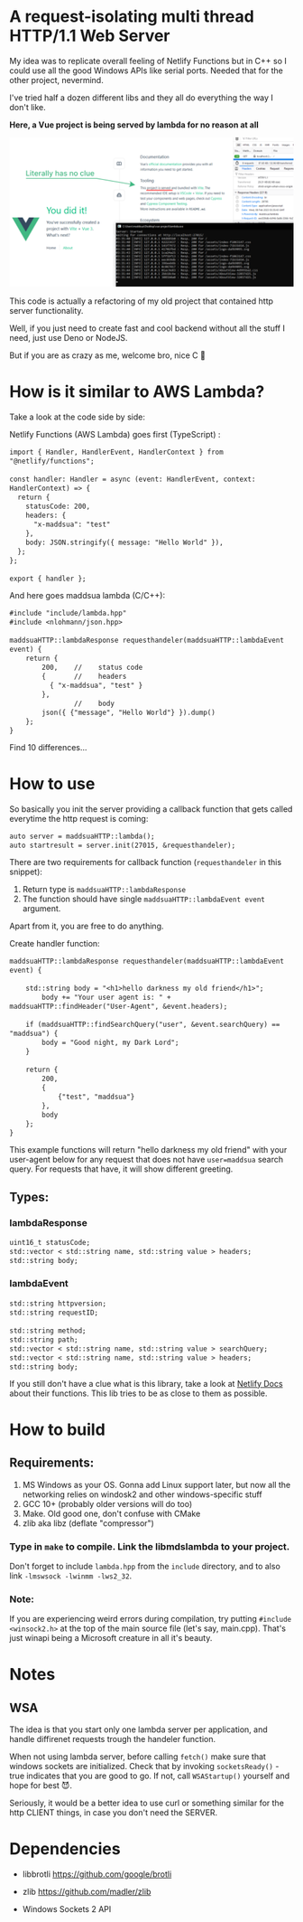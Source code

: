 # A request-isolating multi thread HTTP/1.1 Web Server

My idea was to replicate overall feeling of Netlify Functions but in C++ so I could use all the good Windows APIs like serial ports. Needed that for the other project, nevermind.

I've tried half a dozen different libs and they all do everything the way I don't like.

**Here, a Vue project is being served by lambda for no reason at all**

<img src="docs/what-have-i-done.png">

This code is actually a refactoring of my old project that contained http server functionality.

Well, if you just need to create fast and cool backend without all the stuff I need, just use Deno or NodeJS.

But if you are as crazy as me, welcome bro, nice C 🤝

# How is it similar to AWS Lambda?

Take a look at the code side by side:

Netlify Functions (AWS Lambda) goes first (TypeScript) :

```
import { Handler, HandlerEvent, HandlerContext } from "@netlify/functions";

const handler: Handler = async (event: HandlerEvent, context: HandlerContext) => {
  return {
    statusCode: 200,
    headers: {
      "x-maddsua": "test"
    },
    body: JSON.stringify({ message: "Hello World" }),
  };
};

export { handler };
```

And here goes maddsua lambda (C/C++):

```
#include "include/lambda.hpp"
#include <nlohmann/json.hpp>

maddsuaHTTP::lambdaResponse requesthandeler(maddsuaHTTP::lambdaEvent event) {
    return {
        200,    //    status code
        {       //    headers
          { "x-maddsua", "test" }
        },
                //    body
        json({ {"message", "Hello World"} }).dump()
    };
}
```

Find 10 differences...

# How to use

So basically you init the server providing a callback function that gets called everytime the http request is coming:

```
auto server = maddsuaHTTP::lambda();
auto startresult = server.init(27015, &requesthandeler);
```

There are two requirements for callback function (`requesthandeler` in this snippet):

1. Return type is `maddsuaHTTP::lambdaResponse`
2. The function should have single `maddsuaHTTP::lambdaEvent event` argument.

Apart from it, you are free to do anything.

Create handler function:

```
maddsuaHTTP::lambdaResponse requesthandeler(maddsuaHTTP::lambdaEvent event) {

    std::string body = "<h1>hello darkness my old friend</h1>";
        body += "Your user agent is: " + maddsuaHTTP::findHeader("User-Agent", &event.headers);

    if (maddsuaHTTP::findSearchQuery("user", &event.searchQuery) == "maddsua") {
        body = "Good night, my Dark Lord";
    }
    
    return {
        200,
        {
            {"test", "maddsua"}
        },
        body
    };
}
```

This example functions will return "hello darkness my old friend" with your user-agent below for any request that does not have `user=maddsua` search query. For requests that have, it will show different greeting.

## Types:

### lambdaResponse

```
uint16_t statusCode;
std::vector < std::string name, std::string value > headers;
std::string body;
```

### lambdaEvent

```
std::string httpversion;
std::string requestID;

std::string method;
std::string path;
std::vector < std::string name, std::string value > searchQuery;
std::vector < std::string name, std::string value > headers;
std::string body;
```

If you still don't have a clue what is this library, take a look at [Netlify Docs](https://docs.netlify.com/functions/overview/) about their functions. This lib tries to be as close to them as possible.

# How to build

## Requirements:

1. MS Windows as your OS. Gonna add Linux support later, but now all the networking relies on windosk2 and other windows-specific stuff
2. GCC 10+ (probably older versions will do too)
3. Make. Old good one, don't confuse with CMake
4. zlib aka libz (deflate "compressor")

### Type in `make` to compile. Link the libmdslambda to your project.


Don't forget to include `lambda.hpp` from the `include` directory, and to also link `-lmswsock -lwinmm -lws2_32`.

### Note:
If you are experiencing weird errors during compilation, try putting `#include <winsock2.h>` at the top of the main source file (let's say, main.cpp). That's just winapi being a Microsoft creature in all it's beauty.

# Notes

## WSA

The idea is that you start only one lambda server per application, and handle diffirenet requests trough the handeler function.

When not using lambda server, before calling `fetch()` make sure that windows sockets are initialized. Check that by invoking `socketsReady()` - true indicates that you are good to go. If not, call `WSAStartup()` yourself and hope for best 😈.

Seriously, it would be a better idea to use curl or something similar for the http CLIENT things, in case you don't need the SERVER.


# Dependencies

 - libbrotli <https://github.com/google/brotli>

 - zlib <https://github.com/madler/zlib>

 - Windows Sockets 2 API
